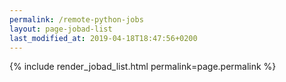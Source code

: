 ```yaml
---
permalink: /remote-python-jobs
layout: page-jobad-list
last_modified_at: 2019-04-18T18:47:56+0200
---
```

{% include render_jobad_list.html permalink=page.permalink %}
